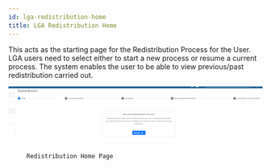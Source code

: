 ```yaml
---
id: lga-redistribution-home
title: LGA Redistribution Home
---
```


This acts as the starting page for the Redistribution Process for the User. LGA users need to select either to start a new process or resume a current process. The system enables the user to be able to view previous/past redistribution carried out.

![img alt](/img/LGA_Redistribution1.png)

         Redistribution Home Page
